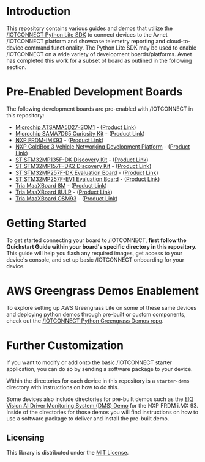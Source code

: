 # Introduction

This repository contains various guides and demos that utilize
the [/IOTCONNECT Python Lite SDK](https://github.com/avnet-iotconnect/iotc-python-lite-sdk) to connect devices to the
Avnet /IOTCONNECT platform and showcase telemetry reporting and cloud-to-device command functionality.
The Python Lite SDK may be used to enable /IOTCONNECT on a wide variety of development boards/platforms. Avnet has
completed this work for a subset of board as outlined in the following section.

# Pre-Enabled Development Boards

The following development boards are pre-enabled with /IOTCONNECT in this repository:

* [Microchip ATSAMA5D27-SOM1](microchip-sama5d27) - ([Product Link](https://www.microchip.com/en-us/product/atsama5d27-som1))
* [Microchip SAMA7D65 Curiosity Kit](microchip-sama7d65-curiosity) - ([Product Link](https://www.microchip.com/en-us/development-tool/EV63J76A))
* [NXP FRDM-IMX93](nxp-frdm-imx-93) - ([Product Link](https://www.avnet.com/shop/us/products/nxp/frdm-imx93-3074457345660216004/))
* [NXP GoldBox 3 Vehicle Networking Development Platform](nxp-s32g-vnp-gldbox3) - ([Product Link](https://www.nxp.com/part/S32G-VNP-GLDBOX3))
* [ST STM32MP135F-DK Discovery Kit](stm32mp135f-dk) - ([Product Link](https://www.st.com/en/evaluation-tools/stm32mp135f-dk.html))
* [ST STM32MP157F-DK2 Discovery Kit](stm32mp157f-dk2) - ([Product Link](https://www.st.com/en/evaluation-tools/stm32mp157f-dk2.html))
* [ST STM32MP257F-DK Evaluation Board](stm32mp257f-dk) - ([Product Link](https://www.st.com/en/evaluation-tools/stm32mp257f-dk.html))
* [ST STM32MP257F-EV1 Evaluation Board](stm32mp257f-ev1) - ([Product Link](https://www.st.com/en/evaluation-tools/stm32mp257f-ev1.html))
* [Tria MaaXBoard 8M](tria-maaxboard-8m) - ([Product Link](https://www.tria-technologies.com/product/maaxboard/))
* [Tria MaaXBoard 8ULP](tria-maaxboard-8ulp) - ([Product Link](https://www.tria-technologies.com/product/maaxboard-8ulp/))
* [Tria MaaXBoard OSM93](tria-maaxboard-osm93) - ([Product Link](https://www.tria-technologies.com/product/maaxboard-osm93/))

# Getting Started

To get started connecting your board to /IOTCONNECT, **first follow the Quickstart Guide within your board's specific
directory in this repository.** This guide will help you flash any required images, get access to your device's console,
and set up basic /IOTCONNECT onboarding for your device.

# AWS Greengrass Demos Enablement

To explore setting up AWS Greengrass Lite on some of these same devices and deploying python demos through pre-built or custom
components, check out the [/IOTCONNECT Python Greengrass Demos repo](https://github.com/avnet-iotconnect/iotc-python-greengrass-demos/tree/main).

# Further Customization

If you want to modify or add onto the basic /IOTCONNECT starter application, you can do so by sending a software package
to your device.

Within the directories for each device in this repository is a ```starter-demo``` directory with instructions on how to
do this.

Some devices also include directories for pre-built demos such as
the [EIQ Vision AI Driver Monitoring System (DMS) Demo](nxp-frdm-imx-93/dms-demo) for the NXP FRDM i.MX 93. Inside of
the directories for those demos you will find instructions on how to use a software package to deliver and install the
pre-built demo.

## Licensing

This library is distributed under
the [MIT License](https://github.com/avnet-iotconnect/iotc-c-lib/blob/master/LICENSE.md).
